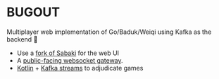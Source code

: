 # BUGOUT

Multiplayer web implementation of Go/Baduk/Weiqi using Kafka as the backend 🐛

- Use a [fork of Sabaki](https://github.com/Terkwood/Sabaki) for the web UI
- A [public-facing websocket gateway](gateway/README.md).
- [Kotlin](https://blog.ippon.tech/kafka-tutorial-6-kafka-streams-in-kotlin/) + [Kafka streams](https://kafka.apache.org/22/documentation/streams/quickstart) to adjudicate games
